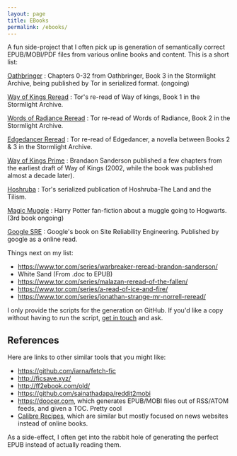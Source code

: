```yaml
---
layout: page
title: EBooks
permalink: /ebooks/
---
```


A fun side-project that I often pick up is generation of semantically correct EPUB/MOBI/PDF files from various online books and content. This is a short list:

[Oathbringer][cosmere]
: Chapters 0-32 from Oathbringer, Book 3 in the Stormlight Archive, being published by Tor in serialized format. (ongoing)

[Way of Kings Reread][cosmere]
: Tor's re-read of Way of kings, Book 1 in the Stormlight Archive.

[Words of Radiance Reread][cosmere]
: Tor re-read of Words of Radiance, Book 2 in the Stormlight Archive.

[Edgedancer Reread][cosmere]
: Tor re-read of Edgedancer, a novella between Books 2 & 3 in the Stormlight Archive.

[Way of Kings Prime][cosmere]
: Brandaon Sanderson published a few chapters from the earliest draft of Way of Kings (2002, while the book was published almost a decade later).

[Hoshruba][hoshruba]
: Tor's serialized publication of Hoshruba-The Land and the Tilism.

[Magic Muggle][mm]
: Harry Potter fan-fiction about a muggle going to Hogwarts. (3rd book ongoing)

[Google SRE][sre]
: Google's book on Site Reliability Engineering. Published by google as a online read.

Things next on my list:

- <https://www.tor.com/series/warbreaker-reread-brandon-sanderson/>
- White Sand (From .doc to EPUB)
- <https://www.tor.com/series/malazan-reread-of-the-fallen/>
- <https://www.tor.com/series/a-read-of-ice-and-fire/>
- <https://www.tor.com/series/jonathan-strange-mr-norrell-reread/>

I only provide the scripts for the generation on GitHub. If you'd like a copy without having to run the script, [get in touch][contact] and ask.

## References

Here are links to other similar tools that you might like:

- <https://github.com/iarna/fetch-fic>
- <http://ficsave.xyz/>
- <http://ff2ebook.com/old/>
- <https://github.com/sainathadapa/reddit2mobi>
- <https://doocer.com>, which generates EPUB/MOBI files out of RSS/ATOM feeds, and given a TOC. Pretty cool
- [Calibre Recipes](https://manual.calibre-ebook.com/news_recipe.html), which are similar but mostly focused on news websites instead of online books.

As a side-effect, I often get into the rabbit hole of generating the perfect EPUB instead of actually reading them.

[cosmere]: https://github.com/captn3m0/cosmere-books
[hoshruba]: https://github.com/captn3m0/hoshruba
[sre]: https://github.com/captn3m0/google-sre-ebook/
[mm]: http://github.com/captn3m0/magicmuggle
[contact]: /contact/